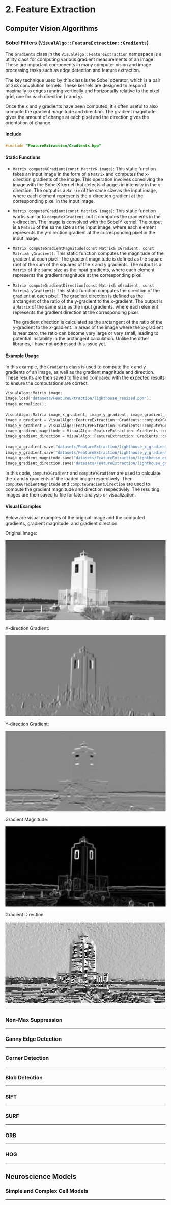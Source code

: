 # 2. Feature Extraction

## Computer Vision Algorithms

### Sobel Filters (`VisualAlgo::FeatureExtraction::Gradients`)

The `Gradients` class in the `VisualAlgo::FeatureExtraction` namespace is a utility class for computing various gradient measurements of an image. These are important components in many computer vision and image processing tasks such as edge detection and feature extraction. 

The key technique used by this class is the Sobel operator, which is a pair of 3x3 convolution kernels. These kernels are designed to respond maximally to edges running vertically and horizontally relative to the pixel grid, one for each direction (x and y). 

Once the x and y gradients have been computed, it's often useful to also compute the gradient magnitude and direction. The gradient magnitude gives the amount of change at each pixel and the direction gives the orientation of change. 

#### Include

```cpp
#include "FeatureExtraction/Gradients.hpp"
```

#### Static Functions

* `Matrix computeXGradient(const Matrix& image)`: This static function takes an input image in the form of a `Matrix` and computes the x-direction gradients of the image. This operation involves convolving the image with the SobelX kernel that detects changes in intensity in the x-direction. The output is a `Matrix` of the same size as the input image, where each element represents the x-direction gradient at the corresponding pixel in the input image.

* `Matrix computeYGradient(const Matrix& image)`: This static function works similar to `computeXGradient`, but it computes the gradients in the y-direction. The image is convolved with the SobelY kernel. The output is a `Matrix` of the same size as the input image, where each element represents the y-direction gradient at the corresponding pixel in the input image.

* `Matrix computeGradientMagnitude(const Matrix& xGradient, const Matrix& yGradient)`: This static function computes the magnitude of the gradient at each pixel. The gradient magnitude is defined as the square root of the sum of the squares of the x and y gradients. The output is a `Matrix` of the same size as the input gradients, where each element represents the gradient magnitude at the corresponding pixel.

* `Matrix computeGradientDirection(const Matrix& xGradient, const Matrix& yGradient)`: This static function computes the direction of the gradient at each pixel. The gradient direction is defined as the arctangent of the ratio of the y-gradient to the x-gradient. The output is a `Matrix` of the same size as the input gradients, where each element represents the gradient direction at the corresponding pixel.

    The gradient direction is calculated as the arctangent of the ratio of the y-gradient to the x-gradient. In areas of the image where the x-gradient is near zero, the ratio can become very large or very small, leading to potential instability in the arctangent calculation. Unlike the other libraries, I have not addressed this issue yet.

#### Example Usage

In this example, the `Gradients` class is used to compute the x and y gradients of an image, as well as the gradient magnitude and direction. These results are then saved to file and compared with the expected results to ensure the computations are correct.

```cpp
VisualAlgo::Matrix image;
image.load("datasets/FeatureExtraction/lighthouse_resized.ppm");
image.normalize();

VisualAlgo::Matrix image_x_gradient, image_y_gradient, image_gradient_magnitude, image_gradient_direction;
image_x_gradient = VisualAlgo::FeatureExtraction::Gradients::computeXGradient(image);
image_y_gradient = VisualAlgo::FeatureExtraction::Gradients::computeYGradient(image);
image_gradient_magnitude = VisualAlgo::FeatureExtraction::Gradients::computeGradientMagnitude(image_x_gradient, image_y_gradient);
image_gradient_direction = VisualAlgo::FeatureExtraction::Gradients::computeGradientDirection(image_x_gradient, image_y_gradient);

image_x_gradient.save("datasets/FeatureExtraction/lighthouse_x_gradient.ppm", true);
image_y_gradient.save("datasets/FeatureExtraction/lighthouse_y_gradient.ppm", true);
image_gradient_magnitude.save("datasets/FeatureExtraction/lighthouse_gradient_magnitude.ppm", true);
image_gradient_direction.save("datasets/FeatureExtraction/lighthouse_gradient_direction.ppm", true);
```

In this code, `computeXGradient` and `computeYGradient` are used to calculate the x and y gradients of the loaded image respectively. Then `computeGradientMagnitude` and `computeGradientDirection` are used to compute the gradient magnitude and direction respectively. The resulting images are then saved to file for later analysis or visualization.

#### Visual Examples

Below are visual examples of the original image and the computed gradients, gradient magnitude, and gradient direction.

Original Image:

![original_lighthouse](../images/FeatureExtraction/lighthouse_original.png)

X-direction Gradient:

![sobel_x_lighthouse](../images/FeatureExtraction/lighthouse_sobel_x.png)

Y-direction Gradient:

![sobel_y_lighthouse](../images/FeatureExtraction/lighthouse_sobel_y.png)

Gradient Magnitude:

![sobel_mag_lighthouse](../images/FeatureExtraction/lighthouse_sobel_magnitude.png)

Gradient Direction:

![sobel_dir_lighthouse](../images/FeatureExtraction/lighthouse_sobel_direction.png)

---

### Non-Max Suppression

---

### Canny Edge Detection

---

### Corner Detection

---

### Blob Detection

---

### SIFT

---

### SURF

---

### ORB

---

### HOG

---


## Neuroscience Models

### Simple and Complex Cell Models

---

